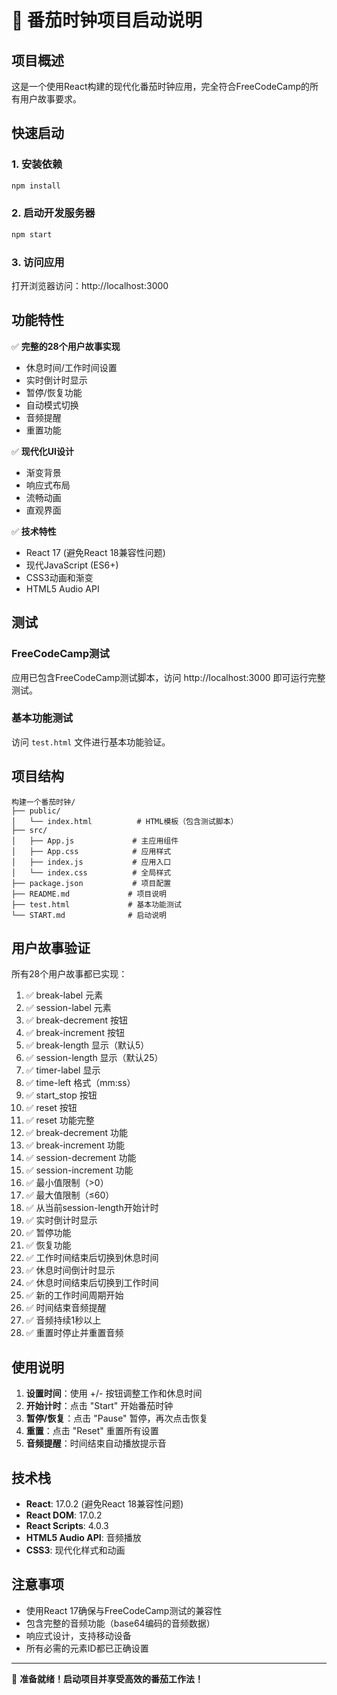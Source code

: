 # 🍅 番茄时钟项目启动说明

## 项目概述

这是一个使用React构建的现代化番茄时钟应用，完全符合FreeCodeCamp的所有用户故事要求。

## 快速启动

### 1. 安装依赖
```bash
npm install
```

### 2. 启动开发服务器
```bash
npm start
```

### 3. 访问应用
打开浏览器访问：http://localhost:3000

## 功能特性

✅ **完整的28个用户故事实现**
- 休息时间/工作时间设置
- 实时倒计时显示
- 暂停/恢复功能
- 自动模式切换
- 音频提醒
- 重置功能

✅ **现代化UI设计**
- 渐变背景
- 响应式布局
- 流畅动画
- 直观界面

✅ **技术特性**
- React 17 (避免React 18兼容性问题)
- 现代JavaScript (ES6+)
- CSS3动画和渐变
- HTML5 Audio API

## 测试

### FreeCodeCamp测试
应用已包含FreeCodeCamp测试脚本，访问 http://localhost:3000 即可运行完整测试。

### 基本功能测试
访问 `test.html` 文件进行基本功能验证。

## 项目结构

```
构建一个番茄时钟/
├── public/
│   └── index.html          # HTML模板（包含测试脚本）
├── src/
│   ├── App.js             # 主应用组件
│   ├── App.css            # 应用样式
│   ├── index.js           # 应用入口
│   └── index.css          # 全局样式
├── package.json           # 项目配置
├── README.md             # 项目说明
├── test.html             # 基本功能测试
└── START.md              # 启动说明
```

## 用户故事验证

所有28个用户故事都已实现：

1. ✅ break-label 元素
2. ✅ session-label 元素  
3. ✅ break-decrement 按钮
4. ✅ break-increment 按钮
5. ✅ break-length 显示（默认5）
6. ✅ session-length 显示（默认25）
7. ✅ timer-label 显示
8. ✅ time-left 格式（mm:ss）
9. ✅ start_stop 按钮
10. ✅ reset 按钮
11. ✅ reset 功能完整
12. ✅ break-decrement 功能
13. ✅ break-increment 功能
14. ✅ session-decrement 功能
15. ✅ session-increment 功能
16. ✅ 最小值限制（>0）
17. ✅ 最大值限制（≤60）
18. ✅ 从当前session-length开始计时
19. ✅ 实时倒计时显示
20. ✅ 暂停功能
21. ✅ 恢复功能
22. ✅ 工作时间结束后切换到休息时间
23. ✅ 休息时间倒计时显示
24. ✅ 休息时间结束后切换到工作时间
25. ✅ 新的工作时间周期开始
26. ✅ 时间结束音频提醒
27. ✅ 音频持续1秒以上
28. ✅ 重置时停止并重置音频

## 使用说明

1. **设置时间**：使用 +/- 按钮调整工作和休息时间
2. **开始计时**：点击 "Start" 开始番茄时钟
3. **暂停/恢复**：点击 "Pause" 暂停，再次点击恢复
4. **重置**：点击 "Reset" 重置所有设置
5. **音频提醒**：时间结束自动播放提示音

## 技术栈

- **React**: 17.0.2 (避免React 18兼容性问题)
- **React DOM**: 17.0.2
- **React Scripts**: 4.0.3
- **HTML5 Audio API**: 音频播放
- **CSS3**: 现代化样式和动画

## 注意事项

- 使用React 17确保与FreeCodeCamp测试的兼容性
- 包含完整的音频功能（base64编码的音频数据）
- 响应式设计，支持移动设备
- 所有必需的元素ID都已正确设置

---

🎯 **准备就绪！启动项目并享受高效的番茄工作法！**
